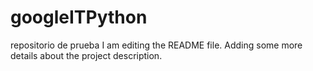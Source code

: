 # googleITPython
repositorio de prueba
I am editing the README file. Adding some more details about the project description.

